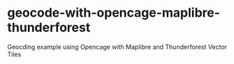 # geocode-with-opencage-maplibre-thunderforest
Geocding example using Opencage with Maplibre and Thunderforest Vector Tiles
